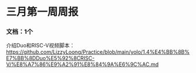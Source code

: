 # 三月第一周周报

### 文档：1个
介绍Duo和RISC-V视频脚本：  https://github.com/LizzyLoong/Practice/blob/main/yolo/1.4%E4%BB%8B%E7%BB%8DDuo%E5%92%8CRISC-V/%E8%A7%86%E9%A2%91%E8%84%9A%E6%9C%AC.md   








